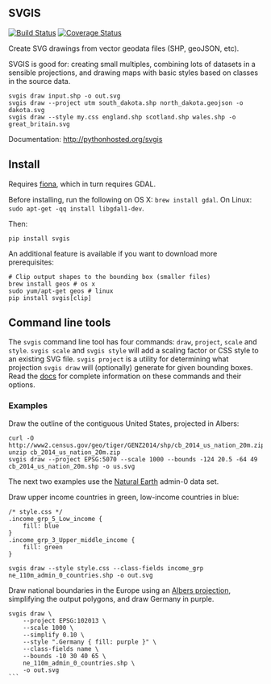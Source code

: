 SVGIS
-----
[![Build Status](http://img.shields.io/travis/fitnr/svgis/master.svg?style=flat)](https://travis-ci.org/fitnr/svgis)
[![Coverage Status](https://img.shields.io/coveralls/fitnr/svgis/master.svg?style=flat)](https://coveralls.io/r/fitnr/svgis?branch=master)


Create SVG drawings from vector geodata files (SHP, geoJSON, etc).

SVGIS is good for: creating small multiples, combining lots of datasets in a sensible projections, and drawing maps with  basic styles based on classes in the source data.

```
svgis draw input.shp -o out.svg
svgis draw --project utm south_dakota.shp north_dakota.geojson -o dakota.svg
svgis draw --style my.css england.shp scotland.shp wales.shp -o great_britain.svg
````

Documentation: http://pythonhosted.org/svgis

## Install

Requires [fiona](http://pypi.python.org/pypi/fiona), which in turn requires GDAL.

Before installing, run the following on OS X: `brew install gdal`.
On Linux: `sudo apt-get -qq install libgdal1-dev`.

Then:
```
pip install svgis
```

An additional feature is available if you want to download more prerequisites:
````
# Clip output shapes to the bounding box (smaller files)
brew install geos # os x
sudo yum/apt-get geos # linux
pip install svgis[clip]
````

## Command line tools

The `svgis` command line tool has four commands: `draw`, `project`, `scale` and `style`. `svgis scale` and `svgis style` will add a scaling factor or CSS style to an existing SVG file. `svgis project` is a utility for determining what projection `svgis draw` will (optionally) generate for given bounding boxes. Read the [docs](http://pythonhosted.org/svgis/) for complete information on these commands and their options.

### Examples

Draw the outline of the contiguous United States, projected in Albers:
````
curl -O http://www2.census.gov/geo/tiger/GENZ2014/shp/cb_2014_us_nation_20m.zip
unzip cb_2014_us_nation_20m.zip
svgis draw --project EPSG:5070 --scale 1000 --bounds -124 20.5 -64 49 cb_2014_us_nation_20m.shp -o us.svg
````

The next two examples use the [Natural Earth](http://naturalearthdata.com) admin-0 data set.

Draw upper income countries in green, low-income countries in blue:

````
/* style.css */
.income_grp_5_Low_income {
    fill: blue
}
.income_grp_3_Upper_middle_income {
    fill: green
}
````
````
svgis draw --style style.css --class-fields income_grp ne_110m_admin_0_countries.shp -o out.svg
````

Draw national boundaries in the Europe using an [Albers projection](http://epsg.io/102013), simplifying the output polygons, and draw Germany in purple.
````
svgis draw \
    --project EPSG:102013 \
    --scale 1000 \
    --simplify 0.10 \
    --style ".Germany { fill: purple }" \
    --class-fields name \
    --bounds -10 30 40 65 \
    ne_110m_admin_0_countries.shp \
    -o out.svg
```
